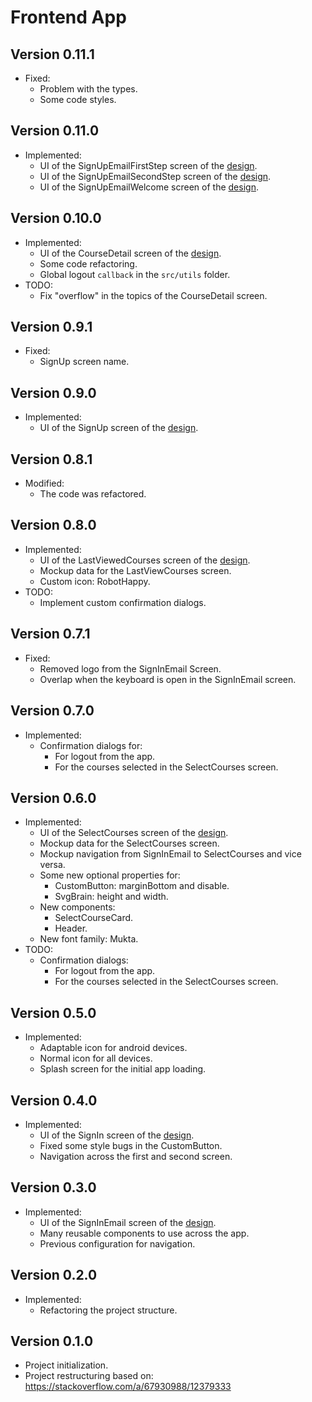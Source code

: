 # Frontend App

## Version 0.11.1

- Fixed:
  - Problem with the types.
  - Some code styles.

## Version 0.11.0

- Implemented:
  - UI of the SignUpEmailFirstStep screen of the [design](https://www.figma.com/file/qDfkoP6JJnu4f19ZmrW5Xo/IHC-Project?node-id=0%3A1).
  - UI of the SignUpEmailSecondStep screen of the [design](https://www.figma.com/file/qDfkoP6JJnu4f19ZmrW5Xo/IHC-Project?node-id=0%3A1).
  - UI of the SignUpEmailWelcome screen of the [design](https://www.figma.com/file/qDfkoP6JJnu4f19ZmrW5Xo/IHC-Project?node-id=0%3A1).

## Version 0.10.0

- Implemented:
  - UI of the CourseDetail screen of the [design](https://www.figma.com/file/qDfkoP6JJnu4f19ZmrW5Xo/IHC-Project?node-id=0%3A1).
  - Some code refactoring.
  - Global logout `callback` in the `src/utils` folder.
- TODO:
  - Fix "overflow" in the topics of the CourseDetail screen.

## Version 0.9.1

- Fixed:
  - SignUp screen name.

## Version 0.9.0

- Implemented:
  - UI of the SignUp screen of the [design](https://www.figma.com/file/qDfkoP6JJnu4f19ZmrW5Xo/IHC-Project?node-id=0%3A1).

## Version 0.8.1

- Modified:
  - The code was refactored.

## Version 0.8.0

- Implemented:
  - UI of the LastViewedCourses screen of the [design](https://www.figma.com/file/qDfkoP6JJnu4f19ZmrW5Xo/IHC-Project?node-id=0%3A1).
  - Mockup data for the LastViewCourses screen.
  - Custom icon: RobotHappy.
- TODO:
  - Implement custom confirmation dialogs.

## Version 0.7.1

- Fixed:
  - Removed logo from the SignInEmail Screen.
  - Overlap when the keyboard is open in the SignInEmail screen.

## Version 0.7.0

- Implemented:
  - Confirmation dialogs for:
    - For logout from the app.
    - For the courses selected in the SelectCourses screen.

## Version 0.6.0

- Implemented:
  - UI of the SelectCourses screen of the [design](https://www.figma.com/file/qDfkoP6JJnu4f19ZmrW5Xo/IHC-Project?node-id=0%3A1).
  - Mockup data for the SelectCourses screen.
  - Mockup navigation from SignInEmail to SelectCourses and vice versa.
  - Some new optional properties for:
    - CustomButton: marginBottom and disable.
    - SvgBrain: height and width.
  - New components:
    - SelectCourseCard.
    - Header.
  - New font family: Mukta.
- TODO:
  - Confirmation dialogs:
    - For logout from the app.
    - For the courses selected in the SelectCourses screen.

## Version 0.5.0

- Implemented:
  - Adaptable icon for android devices.
  - Normal icon for all devices.
  - Splash screen for the initial app loading.

## Version 0.4.0

- Implemented:
  - UI of the SignIn screen of the [design](https://www.figma.com/file/qDfkoP6JJnu4f19ZmrW5Xo/IHC-Project?node-id=0%3A1).
  - Fixed some style bugs in the CustomButton.
  - Navigation across the first and second screen.

## Version 0.3.0

- Implemented:
  - UI of the SignInEmail screen of the [design](https://www.figma.com/file/qDfkoP6JJnu4f19ZmrW5Xo/IHC-Project?node-id=0%3A1).
  - Many reusable components to use across the app.
  - Previous configuration for navigation.

## Version 0.2.0

- Implemented:
  - Refactoring the project structure.

## Version 0.1.0

- Project initialization.
- Project restructuring based on: https://stackoverflow.com/a/67930988/12379333
